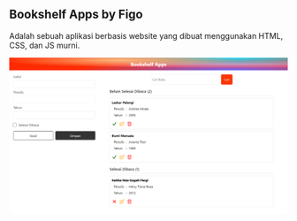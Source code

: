 ## Bookshelf Apps by Figo

Adalah sebuah aplikasi berbasis website yang dibuat menggunakan HTML, CSS, dan JS murni.

![Adasgo](./demo-image.png)
